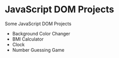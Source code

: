 # JavaScript DOM Projects
Some JavaScript DOM Projects


- Background Color Changer
- BMI Calculator
- Clock
- Number Guessing Game
